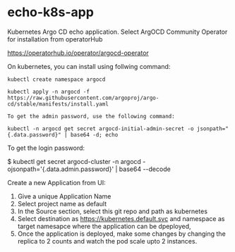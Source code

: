 # echo-k8s-app
Kubernetes Argo CD echo application. Select ArgOCD Community Operator for installation from operatorHub


https://operatorhub.io/operator/argocd-operator

On kubernetes, you can install using follwing command:

```
kubectl create namespace argocd

kubectl apply -n argocd -f https://raw.githubusercontent.com/argoproj/argo-cd/stable/manifests/install.yaml

To get the admin password, use the following command:

kubectl -n argocd get secret argocd-initial-admin-secret -o jsonpath="{.data.password}" | base64 -d; echo

```

To get the login password:

$ kubectl get secret argocd-cluster -n argocd -ojsonpath='{.data.admin\.password}' | base64 --decode

Create a new Application from UI:

1. Give a unique Application Name
2. Select project name as  default
3. In the Source section, select this git repo and path as kubernetes
4. Select destination as https://kubernetes.default.svc and namespace as target namesapce where the application can be dpeployed,
5. Once the application is deployed, make some changes by changing the replica to 2 counts and watch the pod scale upto 2 instances.



